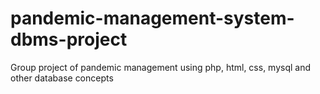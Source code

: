 # pandemic-management-system-dbms-project
Group project of pandemic management using php, html, css, mysql and other database concepts
